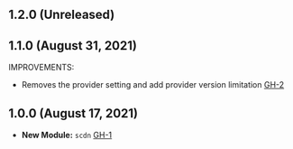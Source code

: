 ## 1.2.0 (Unreleased)
## 1.1.0 (August 31, 2021)

IMPROVEMENTS:

- Removes the provider setting and add provider version limitation [GH-2](https://github.com/terraform-alicloud-modules/terraform-alicloud-scdn/pull/2)

## 1.0.0 (August 17, 2021)

- **New Module:** `scdn` [GH-1](https://github.com/terraform-alicloud-modules/terraform-alicloud-scdn/pull/1)